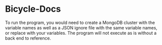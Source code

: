 # Bicycle-Docs

To run the program, you would need to create a MongoDB cluster with the variable names as well as a JSON ignore file with the same variable names, or replace with your variables.   The program will not execute as is without a back end to reference. 
